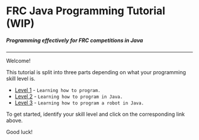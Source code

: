 # FRC Java Programming Tutorial (WIP) #
##### *Programming effectively for FRC competitions in Java* #####
****

Welcome!

This tutorial is split into three parts depending on what your programming skill level is.

* [Level 1](doc/level-1.md) - `Learning how to program.`
* [Level 2](doc/level-2.md) - `Learning how to program in Java.`
* [Level 3](doc/level-3.md) - `Learning how to program a robot in Java.`

To get started, identify your skill level and click on the corresponding link above.

Good luck!
